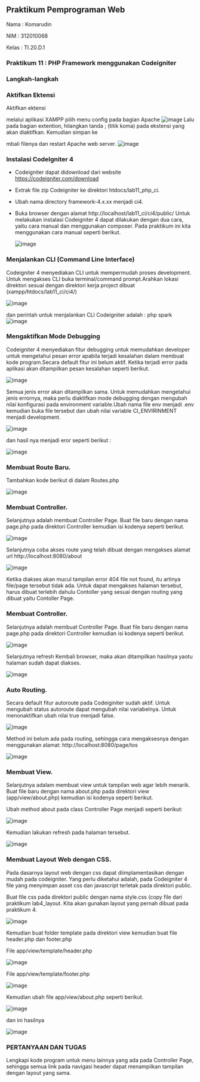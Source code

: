 ## Praktikum Pemprograman Web
 Nama  : Komarudin<p>
 NIM   : 312010068<p>
 Kelas : TI.20.D.1<p>
### Praktikum 11 : PHP Framework menggunakan Codeigniter
### Langkah-langkah<p>
### Aktifkan Ektensi<p>
  Aktifkan ektensi <p>melalui aplikasi XAMPP pilih menu config pada bagian Apache 
 ![image](https://user-images.githubusercontent.com/101499377/172617459-c7f6de07-04f1-443f-9f3e-4874712739b9.png)
Lalu pada bagian extention, hilangkan tanda ; (titik koma) pada ekstensi yang akan diaktifkan. Kemudian simpan ke<p>mbali filenya dan restart Apache web server.
  ![image](https://user-images.githubusercontent.com/101499377/172618178-f956abed-c53a-4b4a-bdf2-dea8390551b7.png)<p>
### Instalasi CodeIgniter 4<p>
  - Codeigniter dapat didownload dari website https://codeigniter.com/download<p>
  - Extrak file zip Codeigniter ke direktori htdocs/lab11_php_ci.<p>
- Ubah nama directory framework-4.x.xx menjadi ci4.<p>
- Buka browser dengan alamat http://localhost/lab11_ci/ci4/public/ Untuk melakukan instalasi Codeigniter 4 dapat dilakukan dengan dua cara, yaitu cara manual dan menggunakan composer. Pada praktikum ini kita menggunakan cara manual seperti berikut.<p>
 ![image](https://user-images.githubusercontent.com/101499377/172619467-9df34399-cd07-4d5e-a6ef-faa73c746d5a.png)<p>
### Menjalankan CLI (Command Line Interface)
Codeigniter 4 menyediakan CLI untuk mempermudah proses development. Untuk mengakses CLI buka terminal/command prompt.Arahkan lokasi direktori sesuai dengan direktori kerja project dibuat (xampp/htdocs/lab11_ci/ci4/)<p>
 ![image](https://user-images.githubusercontent.com/101499377/172622853-2b52a6e6-06ee-404a-a229-a3a459eba3ac.png)<p>
dan perintah untuk menjalankan CLI Codeigniter adalah : php spark
 ![image](https://user-images.githubusercontent.com/101499377/172623410-2f7995ca-27b8-442e-a81e-13a3e948e0aa.png)<p>
### Mengaktifkan Mode Debugging
  Codeigniter 4 menyediakan fitur debugging untuk memudahkan developer untuk 
mengetahui pesan error apabila terjadi kesalahan dalam membuat kode program.Secara default fitur ini belum aktif. Ketika terjadi error pada aplikasi akan ditampilkan pesan kesalahan seperti berikut.<p>
![image](https://user-images.githubusercontent.com/101499377/172628125-b25fc05d-c118-44ba-ab82-3e428896a1e1.png)<p>
Semua jenis error akan ditampilkan sama. Untuk memudahkan mengetahui jenis errornya, maka perlu diaktifkan mode debugging dengan mengubah nilai konfigurasi pada environment variable.Ubah nama file env menjadi .env kemudian buka file tersebut dan ubah nilai variable 
CI_ENVIRINMENT menjadi development.<p>
![image](https://user-images.githubusercontent.com/101499377/172628654-a16ce9e1-e0a2-4f4b-a65e-41e459c89314.png)<p>
dan hasil nya menjadi eror seperti berikut :<p>
![image](https://user-images.githubusercontent.com/101499377/172629940-8e1b763d-a472-4e2a-b603-5f325331e04f.png)<p>
### Membuat Route Baru.<p>
 Tambahkan kode berikut di dalam Routes.php<p>
![image](https://user-images.githubusercontent.com/101499377/172631770-cdc119ff-1f1e-4621-a810-3c534831679b.png)<p>
### Membuat Controller.<p>
 Selanjutnya adalah membuat Controller Page. Buat file baru dengan nama page.php pada direktori Controller kemudian isi kodenya seperti berikut.<p>
  ![image](https://user-images.githubusercontent.com/101499377/172675208-1a86a6da-ea68-479b-8381-f9c47c49bac5.png)<p>
Selanjutnya coba akses route yang telah dibuat dengan mengakses alamat url http://localhost:8080/about<p>
  ![image](https://user-images.githubusercontent.com/101499377/172675518-b5bdccbe-a158-459a-862a-6606652a9cc6.png)<p>
   Ketika diakses akan mucul tampilan error 404 file not found, itu artinya file/page tersebut tidak ada. Untuk dapat mengakses halaman tersebut, harus dibuat terlebih dahulu Contoller yang sesuai dengan routing yang dibuat yaitu Contoller Page.<p>
### Membuat Controller.<p>
 Selanjutnya adalah membuat Controller Page. Buat file baru dengan nama page.php pada direktori Controller kemudian isi kodenya seperti berikut.<p>
![image](https://user-images.githubusercontent.com/101499377/172679776-76411fab-9e09-459c-b514-ec5a19f4b3fb.png)<p>
Selanjutnya refresh Kembali browser, maka akan ditampilkan hasilnya yaotu halaman sudah dapat diakses.<p>
![image](https://user-images.githubusercontent.com/101499377/172680128-1ccfe5ed-e7ac-470b-a3ac-3a84a03ad1ab.png)<p>
 ### Auto Routing.<p>
 Secara default fitur autoroute pada Codeiginiter sudah aktif. Untuk mengubah status autoroute dapat mengubah nilai variabelnya. Untuk menonaktifkan ubah nilai true menjadi false.<p>
![image](https://user-images.githubusercontent.com/101499377/172680887-8db789f3-4d1d-411b-8cde-972423705502.png)<p>
Method ini belum ada pada routing, sehingga cara mengaksesnya dengan menggunakan alamat: http://localhost:8080/page/tos<p>
![image](https://user-images.githubusercontent.com/101499377/172681031-07b796be-3f01-4e8e-9a28-03d65a26d354.png)<p>
### Membuat View.<p>
Selanjutnya adalam membuat view untuk tampilan web agar lebih menarik. Buat file baru dengan nama about.php pada direktori view (app/view/about.php) kemudian isi kodenya seperti berikut.<p>
Ubah method about pada class Controller Page menjadi seperti berikut:<p>
![image](https://user-images.githubusercontent.com/101499377/172681877-36c75d86-68dc-4fd4-8d32-4be144309d28.png)<p>
Kemudian lakukan refresh pada halaman tersebut.<p>
 ![image](https://user-images.githubusercontent.com/101499377/172684713-929d6499-09a7-45e8-ad30-1c1ffd607316.png)<p>
 ### Membuat Layout Web dengan CSS.<p>
  Pada dasarnya layout web dengan css dapat diimplamentasikan dengan mudah pada codeigniter. Yang perlu diketahui adalah, pada Codeigniter 4 file yang menyimpan asset css dan javascript terletak pada direktori public.<p>
Buat file css pada direktori public dengan nama style.css (copy file dari praktikum lab4_layout. Kita akan gunakan layout yang pernah dibuat pada praktikum 4.<p>
![image](https://user-images.githubusercontent.com/101499377/172685503-7615778e-e46e-4fa6-98ab-1856b5fe35d0.png)<p>
 Kemudian buat folder template pada direktori view kemudian buat file header.php dan footer.php<p>
File app/view/template/header.php<p>
![image](https://user-images.githubusercontent.com/101499377/172686162-e616ad93-9d97-4ec7-9e76-66e8536fc846.png)<p>
File app/view/template/footer.php<p>
 ![image](https://user-images.githubusercontent.com/101499377/172686450-88672565-8193-4ae9-87cf-b8a80148ef0a.png)<p>
Kemudian ubah file app/view/about.php seperti berikut.<p>
![image](https://user-images.githubusercontent.com/101499377/172687282-d3bbf842-7a9a-4950-9e06-1070d699666c.png)<p>
dan ini hasilnya<p>
 ![image](https://user-images.githubusercontent.com/101499377/172839688-6721a70d-d335-442b-a4e6-a36c93ddbf32.png)
### PERTANYAAN DAN TUGAS
Lengkapi kode program untuk menu lainnya yang ada pada Controller Page, sehingga semua link pada navigasi header dapat menampilkan tampilan dengan layout yang sama.<p>
